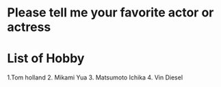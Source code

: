 # Please tell me your favorite actor or actress


# List of Hobby
1.Tom holland
2. Mikami Yua
3. Matsumoto Ichika
4. Vin Diesel

